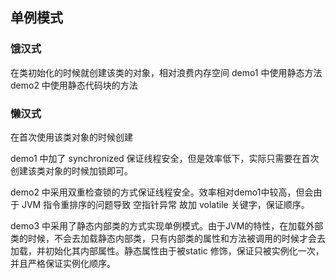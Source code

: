 ## 单例模式
### 饿汉式
在类初始化的时候就创建该类的对象，相对浪费内存空间
demo1 中使用静态方法
demo2 中使用静态代码块的方法

### 懒汉式
在首次使用该类对象的时候创建

demo1 中加了 synchronized 保证线程安全，但是效率低下，实际只需要在首次创建该类对象的时候加锁即可。

demo2 中采用双重检查锁的方式保证线程安全。效率相对demo1中较高，但会由于 JVM 指令重排序的问题导致 空指针异常
故加 volatile 关键字，保证顺序。

demo3 中采用了静态内部类的方式实现单例模式。由于JVM的特性，在加载外部类的时候，不会去加载静态内部类，只有内部类的属性和方法被调用的时候才会去加载，并初始化其内部属性。静态属性由于被static 修饰，保证只被实例化一次，并且严格保证实例化顺序。
